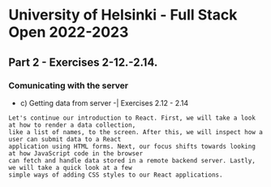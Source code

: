# University of Helsinki - Full Stack Open 2022-2023

## Part 2 - Exercises 2-12.-2.14.
### Comunicating with the server
- c) Getting data from server -| Exercises 2.12 - 2.14

~~~ 
Let's continue our introduction to React. First, we will take a look at how to render a data collection,
like a list of names, to the screen. After this, we will inspect how a user can submit data to a React
application using HTML forms. Next, our focus shifts towards looking at how JavaScript code in the browser
can fetch and handle data stored in a remote backend server. Lastly, we will take a quick look at a few
simple ways of adding CSS styles to our React applications.
~~~